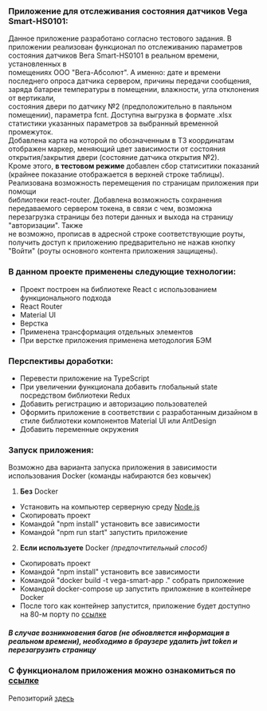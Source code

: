 ### Приложение для отслеживания состояния датчиков Vega Smart-HS0101:

Данное приложение разработано согласно тестового задания. В приложении реализован функционал по отслеживанию параметров состояния датчиков Вега Smart-HS0101 в реальном времени, установленных в  
помещениях ООО "Вега-Абсолют". А именно: дате и времени последнего опроса датчика сервером, причины передачи сообщения, заряда батареи температуры в помещении, влажности, угла отклонения от вертикали,  
состояния двери по датчику №2 (предположительно в паяльном помещении), параметра fcnt. Доступна выгрузка в формате .xlsx статистики указанных параметров за выбранный временной промежуток.  
Добавлена карта на которой по обозначенным в ТЗ координатам отображен маркер, меняющий цвет зависимости от состояния открытия/закрытия двери (состояние датчика открытия №2).  
Кроме этого, **в тестовом режиме** добавлен сбор статиситики показаний (крайнее показание отображается в верхней строке таблицы). Реализована возможность перемещения по страницам приложения при помощи  
библиотеки react-router. Добавлена возможность сохранения передаваемого сервером токена, в связи с чем, возможна перезагрузка страницы без потери данных и выхода на страницу "авторизации". Также  
не возможно, прописав в адресной строке соответствующие роуты, получить доступ к приложению предварительно не нажав кнопку "Войти" (роуты основного контента приложения защищены).

### В данном проекте применены следующие технологии:
* Проект построен на библиотеке React c использованием функционального подхода
* React Router
* Material UI
* Верстка
* Применена трансформация отдельных элементов
* При верстке приложения применена методология БЭМ

### Перспективы доработки:
* Перевести приложение на TypeScript
* При увеличении функционала добавить глобальный state посредством библиотеки Redux
* Добавить регистрацию и авторизацию пользователей
* Оформить приложение в соответствии с разработанным дизайном в стиле библиотеки компонентов Material UI или AntDesign
* Добавить переменные окружения

### Запуск приложения:
Возможно два варианта запуска приложения в зависимости использования Docker (команды набираются без ковычек)
1. **Без** Docker
* Уcтановить на компьютер серверную среду [Node.js](https://nodejs.dev/en/download)
* Скопировать проект
* Командой "npm install" установить все зависимости
* Командой "npm run start" запустить приложение

2. **Если используете** Docker _(предпочтительный способ)_
* Скопировать проект
* Командой "npm install" установить все зависимости
* Командой "docker build -t vega-smart-app ." собрать приложение
* Командой docker-compose up запустить приложение в контейнере Docker
* После того как контейнер запустится, приложение будет доступно на 80-м порту по [ссылке](http://localhost:80)

##### В случае возникновения багов (не обновляется информация в реальном времени), необходимо в браузере удалить jwt token и перезагрузить страницу

### С функционалом приложения можно ознакомиться по [ссылке](https://alexs88190.github.io/vega-smart/)  

Репозиторий [здесь](https://github.com/AlexS88190/vega-smart)